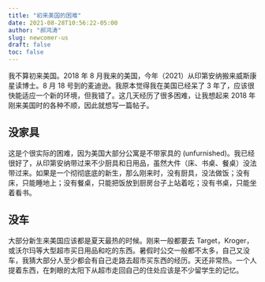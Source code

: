 ```yaml
---
title: "初来美国的困难"
date: 2021-08-28T10:56:22-05:00
author: "郝鸿涛"
slug: newcomer-us
draft: false
toc: false
---
```


我不算初来美国。2018 年 8 月我来的美国，今年（2021）从印第安纳搬来威斯康星读博士。8 月 18 号到的麦迪逊。我原本觉得我在美国已经呆了 3 年了，应该很快能适应一个新的环境，但我错了。这几天经历了很多困难，让我想起来 2018 年刚来美国时的各种不顺，因此就想写一篇帖子。

## 没家具

这是个很实际的困难，因为美国大部分公寓是不带家具的 (unfurnished)。我已经很好了，从印第安纳带过来不少厨具和日用品，虽然大件（床、书桌、餐桌）没法带过来。如果是一个彻彻底底的新生，那么刚来时，没有厨具，没法做饭；没有床，只能睡地上；没有餐桌，只能把饭放到厨房台子上站着吃；没有书桌，只能坐着看书。

## 没车

大部分新生来美国应该都是夏天最热的时候。刚来一般都要去 Target，Kroger，或沃尔玛等大型超市买日用品和吃的东西。暑假时公交一般都不太多，自己又没车，我猜大部分人至少都会有自己走路去超市买东西的经历。天还非常热。一个人提着东西，在刺眼的太阳下从超市走回自己的住处应该是不少留学生的记忆。
